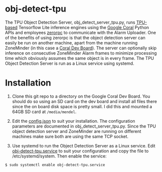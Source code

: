 # obj-detect-tpu
The TPU Object Detection Server, obj_detect_server_tpu.py, runs [TPU-based](https://cloud.google.com/edge-tpu/) Tensorflow Lite inference engines using the [Google Coral](https://coral.withgoogle.com/) Python APIs and employees [zerorpc](http://www.zerorpc.io/) to communicate with the Alarm Uploader. One of the benefits of using zerorpc is that the object detection server can easily be run on another machine, apart from the machine running ZoneMinder (in this case a [Coral Dev Board](https://coral.withgoogle.com/products/dev-board/)). The server can optionally skip inference on consecutive ZoneMinder Alarm frames to minimize processing time which obviously assumes the same object is in every frame. The TPU Object Detection Server is run as a Linux service using systemd.

# Installation
1. Clone this git repo to a directory on the Google Coral Dev Board. You should do so using an SD card on the dev board and install all files there since the on board disk space is pretty small. I did this and mounted a 64GB SD card at ```/media/mendel```. 

2. Edit the [config.json](./config.json) to suit your installation. The configuration parameters are documented in obj_detect_server_tpu.py. Since the TPU object detection server and ZoneMinder are running on different machines make sure both are using the same TCP socket.

3. Use systemd to run the Object Detection Server as a Linux service. Edit [obj-detect-tpu.service](../scripts/obj-detect-tpu.service) to suit your configuration and copy the file to /etc/systemd/system. Then enable the service:
```bash
$ sudo systemctl enable obj-detect-tpu.service
```